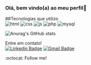 ### Olá, bem vindo(a) ao meu perfil👋


##Tecnologias que utilizo
<br>
![html](https://img.shields.io/badge/HTML5-E34F26?style=for-the-badge&logo=html5&logoColor=white)
![css](https://img.shields.io/badge/CSS3-1572B6?style=for-the-badge&logo=css3&logoColor=white)
![js](https://img.shields.io/badge/JavaScript-F7DF1E?style=for-the-badge&logo=javascript&logoColor=black)
![php](https://img.shields.io/badge/PHP-777BB4?style=for-the-badge&logo=php&logoColor=white)
![mysql](https://img.shields.io/badge/MySQL-00000F?style=for-the-badge&logo=mysql&logoColor=white)


![Anurag's GitHub stats](https://github-readme-stats.vercel.app/api?username=rogeritael&show_icons=true&theme=radical)


Entre em contato!<br/>
[![Linkedin Badge](https://img.shields.io/badge/linkedin-%230077B5.svg?&style=flat-square&logo=linkedin&logoColor=white)](https://www.linkedin.com/in/roger-itael/) [![Gmail Badge](https://img.shields.io/badge/-rogeritael.contato@gmail.com-c14438?style=flat-square&logo=Gmail&logoColor=white&link=mailto:maria.almoliveira@gmail.com)](mailto:rogeritael.contato@gmail.com) 


:octocat: Follow me!
